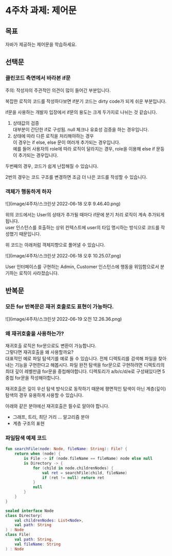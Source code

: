 # 4주차 과제: 제어문

## 목표

자바가 제공하는 제어문을 학습하세요.

## 선택문

### 클린코드 측면에서 바라본 if문

주의: 작성자의 주관적인 의견이 많이 들어간 부분입니다.

복잡한 로직의 코드를 작성하다보면 if분기 코드는 dirty code가 되게 쉬운 부분입니다.

if문을 사용하는 개발자 입장에서 if문의 용도는 크게 두가지로 나뉘는 것 같습니다.

1. 상태값의 검증  
   대부분이 간단한 if로 구성됨. null 체크나 유효성 검증을 하는 경우입니다.
2. 상태에 따라 다른 로직을 처리해야하는 경우  
   이 경우는 if else, else 문이 여러개 추가되는 경우입니다.  
   예를 들어 사용자의 role에 따라 로직이 달라지는 경우, role을 이용해 else if 문등이 추가되는 경우입니다.

두번째의 경우, 코드가 쉽게 난잡해질 수 있습니다.

2번의 경우는 코드 구조를 변경하면 조금 더 나은 코드를 작성할 수 있습니다.

### 객체가 행동하게 하자

![](image/4주차/스크린샷 2022-06-18 오후 9.46.40.png)

위의 코드에서는 User의 상태가 추가될 때마다 if문에 분기 처리 로직이 계속 추가되게 됩니다.  
user 인스턴스를 호출하는 상위 컨텍스트에 user의 타입 명시하는 방식으로 코드를 작성했기 때문입니다.

위 코드는 아래처럼 객체지향으로 풀어낼 수 있습니다.

![](image/4주차/스크린샷 2022-06-18 오후 10.25.07.png)

User 인터페이스를 구현하는 Admin, Customer 인스턴스에 행동을 위임함으로서 분기하는 로직이 사라졌습니다.

## 반복문

### 모든 for 반복문은 재귀 호출로도 표현이 가능하다.

![](image/4주차/스크린샷 2022-06-19 오전 12.26.36.png)

### 왜 재귀호출을 사용하는가?

재귀호출 로직은 for문으로도 변환이 가능합니다.  
그렇다면 재귀호출을 왜 사용할까요?  
대표적인 예로 파일 탐색기를 예로 들 수 있습니다. 전체 디렉토리를 검색해 파일을 찾아내는 기능을 구현한다고 해봅시다.
파일 완전 탐색을 for문으로 구현하려면 디렉토리의 최대 깊이 레벨만큼 for문을 중첩해야합니다. 디렉토리가 a/b/c/d/e로 구성돼있다면 5중첩 for문을 작성해야합니다.

재귀호출은 깊이 우선 탐색 방식으로 동작하기 때문에 평면적인 탐색이 아닌 계층(깊이) 탐색의 경우 유용하게 사용할 수 있습니다.

아래와 같은 분야에선 재귀호출은 필수로 알아야 합니다.

- 그래프, 트리, 최단 거리 ... 알고리즘 분야
- 계층 구조의 표현

### 파일탐색 예제 코드

```kotlin
fun searchFile(node: Node, fileName: String): File? {
    return when (node) {
        is File -> if (node.fileName == fileName) node else null
        is Directory -> {
            for (child in node.childrenNodes) {
                val ret = searchFile(child, fileName)
                if (ret != null) return ret
            }
            null
        }
    }
}

sealed interface Node
class Directory(
    val childrenNodes: List<Node>,
    val path: String
) : Node
class File(
    val path: String,
    val fileName: String
) : Node

```



